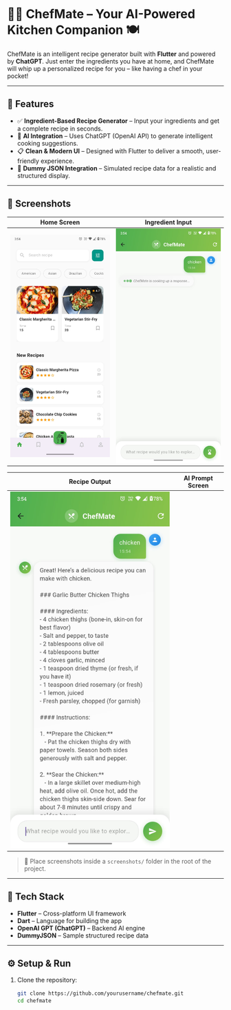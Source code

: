 # 👨‍🍳 ChefMate – Your AI-Powered Kitchen Companion 🍽️

ChefMate is an intelligent recipe generator built with **Flutter** and powered by **ChatGPT**. Just enter the ingredients you have at home, and ChefMate will whip up a personalized recipe for you – like having a chef in your pocket!

---

## 🚀 Features

- ✅ **Ingredient-Based Recipe Generator** – Input your ingredients and get a complete recipe in seconds.
- 🧠 **AI Integration** – Uses ChatGPT (OpenAI API) to generate intelligent cooking suggestions.
- 📋 **Clean & Modern UI** – Designed with Flutter to deliver a smooth, user-friendly experience.
- 🍛 **Dummy JSON Integration** – Simulated recipe data for a realistic and structured display.

---

## 📸 Screenshots

| Home Screen | Ingredient Input |
|-------------|------------------|
| ![Home](screenshots/screen2.jpg) | ![Input](screenshots/screen3.jpg) |

| Recipe Output | AI Prompt Screen |
|----------------|------------------|
| ![Recipe](screenshots/screen1.jpg) |

> 📂 Place screenshots inside a `screenshots/` folder in the root of the project.

---

## 🧰 Tech Stack

- **Flutter** – Cross-platform UI framework
- **Dart** – Language for building the app
- **OpenAI GPT (ChatGPT)** – Backend AI engine
- **DummyJSON** – Sample structured recipe data

---

## ⚙️ Setup & Run

1. Clone the repository:
   ```bash
   git clone https://github.com/yourusername/chefmate.git
   cd chefmate

